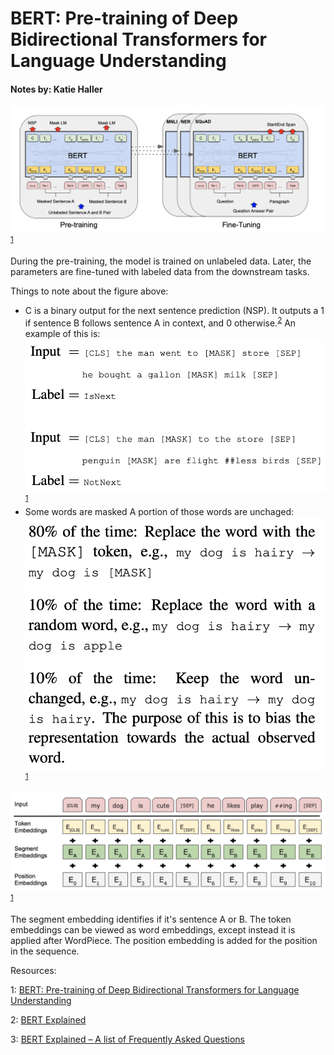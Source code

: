 # BERT: Pre-training of Deep Bidirectional Transformers for Language Understanding

#### Notes by: Katie Haller

![BERT architecture](./images/BERT-Fig.1.png)
<sup>[1](#myfootnote1)</sup>

During the pre-training, the model is trained on unlabeled data. Later, the parameters are fine-tuned with labeled data from the downstream tasks.

Things to note about the figure above:
- C is a binary output for the next sentence prediction (NSP). It outputs a 1 if sentence B follows sentence A in context, and 0 otherwise.<sup>[2](#myfootnote2)</sup>
An example of this is: 
![Is sentence next](./images/BERT-Fig.3.png)
<sup>[1](#myfootnote1)</sup>
- Some words are masked 
A portion of those words are unchaged:
![Masked words](./images/BERT-Fig.4.png)
<sup>[1](#myfootnote1)</sup>

![BERT input representation](./images/BERT-Fig.2.png)
<sup>[1](#myfootnote1)</sup>

The segment embedding identifies if it's sentence A or B. The token embeddings can be viewed as word embeddings, except instead it is applied after WordPiece. The position embedding is added for the position in the sequence.

Resources:

<a name="myfootnote1">1</a>: [BERT: Pre-training of Deep Bidirectional Transformers for Language Understanding](https://arxiv.org/pdf/1810.04805.pdf)


<a name ="myfootnote2">2</a>: [BERT Explained](https://www.youtube.com/watch?v=xI0HHN5XKDo)

<a name="myfootnote3">3</a>: [BERT Explained – A list of Frequently Asked Questions](https://yashuseth.blog/2019/06/12/bert-explained-faqs-understand-bert-working/#:~:text=The%20input%20representation%20used%20by,classification%20token%20%E2%80%93%20%5BCLS%5D.)